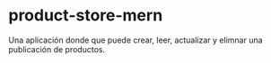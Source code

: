 # product-store-mern
Una aplicación donde que puede crear, leer, actualizar y elimnar una publicación de productos.

